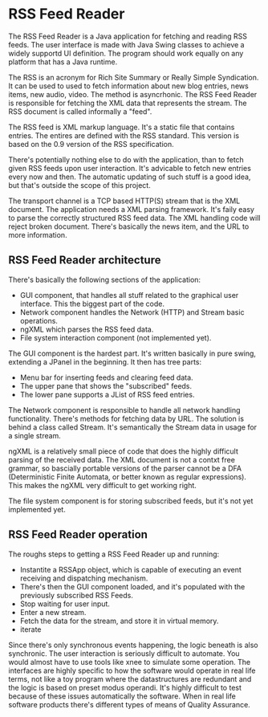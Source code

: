 RSS Feed Reader
===============

The RSS Feed Reader is a Java application for fetching and reading RSS feeds. The user interface is made with Java Swing classes to achieve a widely supportd UI definition. The program should work equally on any platform that has a Java runtime.

The RSS is an acronym for Rich Site Summary or Really Simple Syndication. It can be used to used to fetch information about new blog entries, news items, new audio, video. The method is asyncrhonic. The RSS Feed Reader is responsible for fetching the XML data that represents the stream. The RSS document is called informally a "feed".

The RSS feed is XML markup language. It's a static file that contains entries. The entires are defined with the RSS standard. This version is based on the 0.9 version of the RSS specification.

There's potentially nothing else to do with the application, than to fetch given RSS feeds upon user interaction. It's advicable to fetch new entries every now and then. The automatic updating of such stuff is a good idea, but that's outside the scope of this project.

The transport channel is a TCP based HTTP(S) stream that is the XML document. The application needs a XML parsing framework. It's faily easy to parse the correctly structured RSS feed data. The XML handling code will reject broken document. There's basically the news item, and the URL to more information.


RSS Feed Reader architecture
----------------------------

There's basically the following sections of the application:
* GUI component, that handles all stuff related to the graphical user interface. This the biggest part of the code.
* Network component handles the Network (HTTP) and Stream basic operations.
* ngXML which parses the RSS feed data.
* File system interaction component (not implemented yet).

The GUI component is the hardest part. It's written basically in pure swing, extending a JPanel in the beginning. It then has tree parts:
* Menu bar for inserting feeds and clearing feed data.
* The upper pane that shows the "subscribed" feeds.
* The lower pane supports a JList of RSS feed entries.

The Network component is responsible to handle all network handling functionality. There's methods for fetching data by URL. The solution is behind a class called Stream. It's semantically the Stream data in usage for a single stream.

ngXML is a relatively small piece of code that does the highly difficult parsing of the received data. The XML document is not a contxt free grammar, so bascially portable versions of the parser cannot be a DFA (Deterministic Finite Automata, or better known as regular expressions). This makes the ngXML very difficult to get working right.

The file system component is for storing subscribed feeds, but it's not yet implemented yet.


RSS Feed Reader operation
-------------------------

The roughs steps to getting a RSS Feed Reader up and running:
* Instantite a RSSApp object, which is capable of executing an event receiving and dispatching mechanism.
* There's then the GUI component loaded, and it's populated with the previously subscribed RSS Feeds.
* Stop waiting for user input.
* Enter a new stream.
* Fetch the data for the stream, and store it in virtual memory.
* iterate

Since there's only synchronous events happening, the logic beneath is also synchronic. The user interaction is seriously difficult to automate. You would almost have to use tools like xnee to simulate some operation. The interfaces are highly specific to how the software would operate in real life terms, not like a toy program where the datastructures are redundant and the logic is based on preset modus operandi. It's highly difficult to test because of these issues automatically the software. When in real life software products there's different types of means of Quality Assurance.

